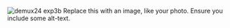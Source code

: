 ![demux24 exp3b](https://user-images.githubusercontent.com/94338584/141981509-85b5ee43-f9c4-487a-9c3d-044b019f6b57.png)
Replace this with an image, like your photo. Ensure you include some alt-text.
